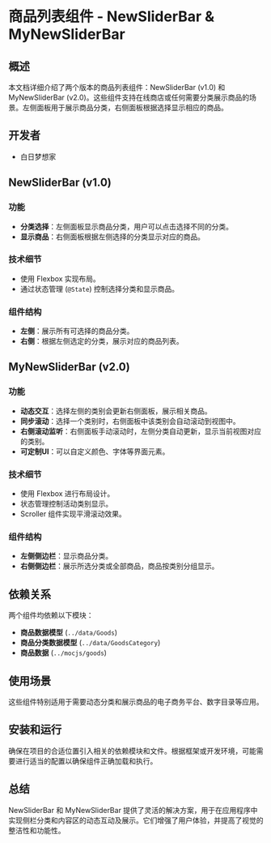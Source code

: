 # 商品列表组件 - NewSliderBar & MyNewSliderBar

## 概述

本文档详细介绍了两个版本的商品列表组件：NewSliderBar (v1.0) 和 MyNewSliderBar (v2.0)。这些组件支持在线商店或任何需要分类展示商品的场景。左侧面板用于展示商品分类，右侧面板根据选择显示相应的商品。

## 开发者

- 白日梦想家

## NewSliderBar (v1.0)

### 功能

- **分类选择**：左侧面板显示商品分类，用户可以点击选择不同的分类。
- **显示商品**：右侧面板根据左侧选择的分类显示对应的商品。

### 技术细节

- 使用 Flexbox 实现布局。
- 通过状态管理 (`@State`) 控制选择分类和显示商品。

### 组件结构

- **左侧**：展示所有可选择的商品分类。
- **右侧**：根据左侧选定的分类，展示对应的商品列表。

## MyNewSliderBar (v2.0)

### 功能

- **动态交互**：选择左侧的类别会更新右侧面板，展示相关商品。
- **同步滚动**：选择一个类别时，右侧面板中该类别会自动滚动到视图中。
- **右侧滚动监听**：右侧面板手动滚动时，左侧分类自动更新，显示当前视图对应的类别。
- **可定制UI**：可以自定义颜色、字体等界面元素。

### 技术细节

- 使用 Flexbox 进行布局设计。
- 状态管理控制活动类别显示。
- Scroller 组件实现平滑滚动效果。

### 组件结构

- **左侧侧边栏**：显示商品分类。
- **右侧侧边栏**：展示所选分类或全部商品，商品按类别分组显示。

## 依赖关系

两个组件均依赖以下模块：

- **商品数据模型** (`../data/Goods`)
- **商品分类数据模型** (`../data/GoodsCategory`)
- **商品数据** (`../mocjs/goods`)

## 使用场景

这些组件特别适用于需要动态分类和展示商品的电子商务平台、数字目录等应用。

## 安装和运行

确保在项目的合适位置引入相关的依赖模块和文件。根据框架或开发环境，可能需要进行适当的配置以确保组件正确加载和执行。

## 总结

NewSliderBar 和 MyNewSliderBar 提供了灵活的解决方案，用于在应用程序中实现侧栏分类和内容区的动态互动及展示。它们增强了用户体验，并提高了视觉的整洁性和功能性。
